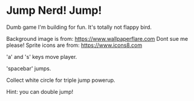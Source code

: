 # Jump Nerd! Jump!
Dumb game I'm building for fun. It's totally not flappy bird.

Background image is from: https://www.wallpaperflare.com Dont sue me please!
Sprite icons are from: https://www.icons8.com

'a' and 's' keys move player.

'spacebar' jumps.

Collect white circle for triple jump powerup.

Hint: you can double jump!